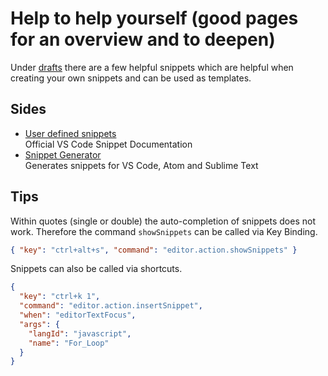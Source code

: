 # Help to help yourself (good pages for an overview and to deepen)

Under [drafts](./../drafts/) there are a few helpful snippets which are helpful when creating your own snippets and can be used as templates.

## Sides
  - [User defined snippets](https://code.visualstudio.com/docs/editor/userdefinedsnippets)  
    Official VS Code Snippet Documentation
  - [Snippet Generator](https://snippet-generator.app/?description=&tabtrigger=&snippet=&mode=vscode)  
    Generates snippets for VS Code, Atom and Sublime Text

## Tips
Within quotes (single or double) the auto-completion of snippets does not work. Therefore the command `showSnippets` can be called via Key Binding.  
```json
{ "key": "ctrl+alt+s", "command": "editor.action.showSnippets" }
```

Snippets can also be called via shortcuts.  
```json
{
  "key": "ctrl+k 1",
  "command": "editor.action.insertSnippet",
  "when": "editorTextFocus",
  "args": {
    "langId": "javascript",
    "name": "For_Loop"
  }
}
```
